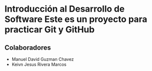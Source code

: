# Introducción al Desarrollo de Software Este es un proyecto para practicar Git y GitHub

## Colaboradores
- Manuel David Guzman Chavez
- Keivn Jesus Rivera Marcos
